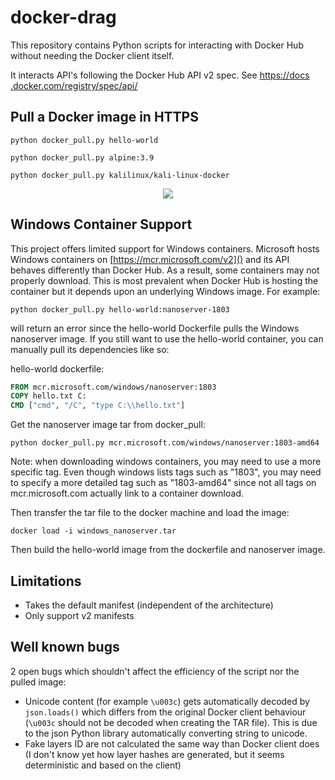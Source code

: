 # docker-drag
This repository contains Python scripts for interacting with Docker Hub without needing the Docker client itself.

It interacts API's following the Docker Hub API v2 spec.
See [https://docs .docker.com/registry/spec/api/]()

## Pull a Docker image in HTTPS

`python docker_pull.py hello-world`

`python docker_pull.py alpine:3.9`

`python docker_pull.py kalilinux/kali-linux-docker`

<p align="center">
  <img src="https://user-images.githubusercontent.com/26483750/63388733-b419f480-c3a9-11e9-8617-7c5b47b76dbd.gif">
</p>

## Windows Container Support
This project offers limited support for Windows containers.
Microsoft hosts Windows containers on [https://mcr.microsoft.com/v2]()
and its API behaves differently than Docker Hub. As a result, some
containers may not properly download. This is most prevalent when 
Docker Hub is hosting the container but it depends upon an underlying
Windows image. For example:

`python docker_pull.py hello-world:nanoserver-1803`

will return an error since the hello-world Dockerfile pulls the 
Windows nanoserver image. If you still want to use the hello-world
container, you can manually pull its dependencies like so:

hello-world dockerfile:
```Dockerfile
FROM mcr.microsoft.com/windows/nanoserver:1803
COPY hello.txt C:
CMD ["cmd", "/C", "type C:\\hello.txt"]
```
Get the nanoserver image tar from docker_pull:

`python docker_pull.py mcr.microsoft.com/windows/nanoserver:1803-amd64`

Note: when downloading windows containers, you may need to use a more specific tag. 
Even though windows lists tags such as "1803", you may need to specify a more detailed tag such as "1803-amd64" since not all tags on mcr.microsoft.com actually link to a container download.

Then transfer the tar file to the docker machine and load the image:

`docker load -i windows_nanoserver.tar`

Then build the hello-world image from the dockerfile and nanoserver image.



## Limitations
- Takes the default manifest (independent of the architecture)
- Only support v2 manifests

## Well known bugs
2 open bugs which shouldn't affect the efficiency of the script nor the pulled image:
- Unicode content (for example `\u003c`) gets automatically decoded by `json.loads()` which differs from the original Docker client behaviour (`\u003c` should not be decoded when creating the TAR file). This is due to the json Python library automatically converting string to unicode.
- Fake layers ID are not calculated the same way than Docker client does (I don't know yet how layer hashes are generated, but it seems deterministic and based on the client)
